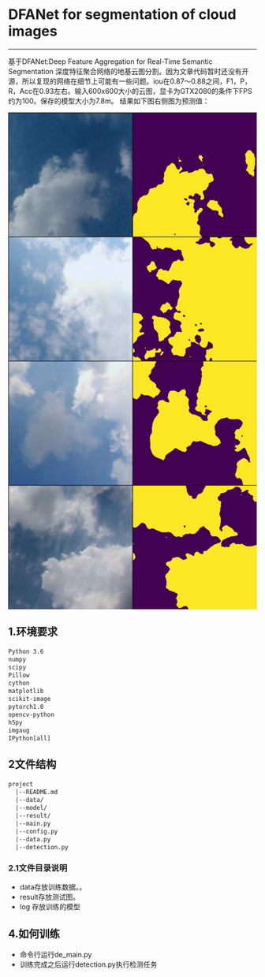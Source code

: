 # DFANet for segmentation of cloud images
______________________________________________

基于DFANet:Deep Feature Aggregation for Real-Time Semantic Segmentation 深度特征聚合网络的地基云图分割。因为文章代码暂时还没有开源，所以复现的网络在细节上可能有一些问题。iou在0.87～0.88之间，F1，P，R，Acc在0.93左右。输入600x600大小的云图，显卡为GTX2080的条件下FPS约为100。保存的模型大小为7.8m。
结果如下图右侧图为预测值：

<img src="result/0sigmoid.png" alt="1" align=center />
<img src="result/10sigmoid.png" alt="2" align=center />
<img src="result/15sigmoid.png" alt="3" align=center />
<img src="result/25sigmoid.png" alt="3" align=center />

## 1.环境要求
    Python 3.6
    numpy
    scipy
    Pillow
    cython
    matplotlib
    scikit-image
    pytorch1.0
    opencv-python
    h5py
    imgaug
    IPython[all]
## 2文件结构
```
project 
  |--README.md  
  |--data/
  |--model/
  |--result/
  |--main.py
  |--config.py
  |--data.py
  |--detection.py

```
 ### 2.1文件目录说明
 * data存放训练数据。。
 * result存放测试图。
 * log 存放训练的模型
 ## 4.如何训练
 * 命令行运行de_main.py
 * 训练完成之后运行detection.py执行检测任务
